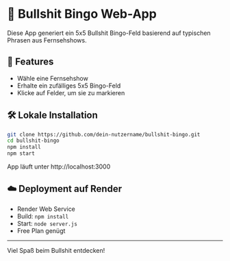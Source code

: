 # 🎯 Bullshit Bingo Web-App

Diese App generiert ein 5x5 Bullshit Bingo-Feld basierend auf typischen Phrasen aus Fernsehshows.

## 🚀 Features

- Wähle eine Fernsehshow
- Erhalte ein zufälliges 5x5 Bingo-Feld
- Klicke auf Felder, um sie zu markieren

## 🛠️ Lokale Installation

```bash
git clone https://github.com/dein-nutzername/bullshit-bingo.git
cd bullshit-bingo
npm install
npm start
```

App läuft unter http://localhost:3000

## ☁️ Deployment auf Render

- Render Web Service
- Build: `npm install`
- Start: `node server.js`
- Free Plan genügt

---

Viel Spaß beim Bullshit entdecken!
